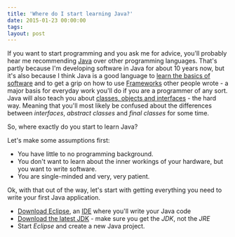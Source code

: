 ```yaml
---
title: 'Where do I start learning Java?'
date: 2015-01-23 00:00:00 
tags: 
layout: post
---
```

If you want to start programming and you ask me for advice, you'll probably hear me recommending [Java][0] over other programming languages. That's partly because I'm developing software in Java for about 10 years now, but it's also because I think Java is a good language to [learn the basics of software][2] and to get a grip on how to use [Frameworks][1] other people wrote - a major basis for everyday work you'll do if you are a programmer of any sort. Java will also teach you about [classes, objects and interfaces][3] - the hard way. Meaning that you'll most likely be confused about the differences between *interfaces*, *abstract classes* and *final classes* for some time.

So, where exactly do you start to learn Java?

Let's make some assumptions first:

* You have little to no programming background.
* You don't want to learn about the inner workings of your hardware, but you want to write software.
* You are single-minded and very, very patient.

Ok, with that out of the way, let's start with getting everything you need to write your first Java application.

* [Download Eclipse][4], an [IDE][5] where you'll write your Java code
* [Download the latest JDK][6] - make sure you get the *JDK*, not the *JRE*
* Start *Eclipse* and create a new Java project.

[0]: http://www.oracle.com/technetwork/java/index.html
[1]: https://en.wikipedia.org/wiki/Software_framework
[2]: https://en.wikipedia.org/wiki/Control_flow
[3]: https://en.wikipedia.org/wiki/Object-oriented_programming
[4]: http://eclipse.org/downloads/
[5]: https://en.wikipedia.org/wiki/Integrated_development_environment
[6]: http://www.oracle.com/technetwork/java/javase/downloads/index.html

